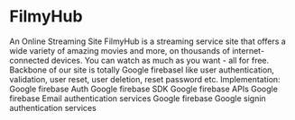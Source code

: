 # FilmyHub
An Online Streaming Site
FilmyHub is a streaming service site that offers a wide variety of amazing movies and more, on thousands of internet-connected devices. You can watch as much as you want - all for free. 
Backbone of our site is totally Google firebasel like user authentication, validation, user reset, user deletion, reset password etc.
Implementation:
  Google firebase Auth
  Google firebase SDK
  Google firebase APIs
  Google firebase Email authentication services
  Google firebase Google signin authentication services

